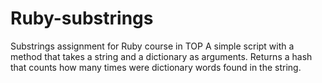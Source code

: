 # Ruby-substrings
Substrings assignment for Ruby course in TOP
A simple script with a method that takes a string and a dictionary as arguments. Returns a hash that counts how many times were dictionary words found in the string.
